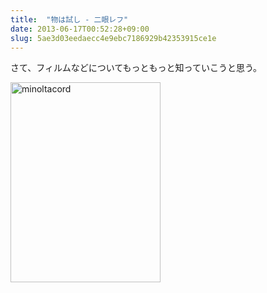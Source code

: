 ```yaml
---
title:  "物は試し - 二眼レフ"
date: 2013-06-17T00:52:28+09:00
slug: 5ae3d03eedaecc4e9ebc7186929b42353915ce1e
---
```

さて、フィルムなどについてもっともっと知っていこうと思う。

<a href="https://www.flickr.com/photos/69810711@N06/9065738769/" title="minoltacord by qtakamitsu, on Flickr"><img src="https://farm6.staticflickr.com/5522/9065738769_b14fbc24ec_n.jpg" width="240" height="320" alt="minoltacord"></a>

